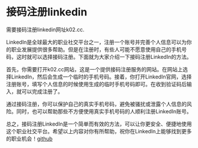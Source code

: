 # 接码注册linkedin

需要接码注册linkedin网址k02.cc. 

LinkedIn是全球最大的职业社交平台之一，注册一个账号并完善个人信息可以为你的职业发展提供很多帮助。但是在注册时，有些人可能不愿意使用自己的手机号码，这时就可以选择接码注册。下面就为大家介绍一下接码注册LinkedIn的方法。

首先，你需要打开k02.cc网站，这是一个提供接码注册服务的网站。在网站上选择LinkedIn，然后会生成一个临时的手机号码。接着，你打开LinkedIn官网，选择注册账号，填写个人信息的时候使用生成的临时手机号码即可。在收到验证码后输入，就可以完成注册了。

通过接码注册，你可以保护自己的真实手机号码，避免被骚扰或泄露个人信息的风险。同时，也可以帮助那些不方便使用真实手机号码的人顺利注册LinkedIn账号。

总之，接码注册LinkedIn是一个简单而有效的方法，可以让你更安全、便捷地使用这个职业社交平台。希望以上内容对你有所帮助，祝你在LinkedIn上能够找到更多的职业机会！[github](https://github.com)
